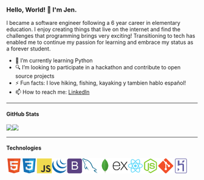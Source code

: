 ### Hello, World! 👋 I'm Jen.
I became a software engineer following a 6 year career in elementary education. I enjoy creating things that live on the internet and find the challenges that programming brings very exciting! Transitioning to tech has enabled me to continue my passion for learning and embrace my status as a forever student.

- 🌱 I’m currently learning Python
- 🔍 I’m looking to participate in a hackathon and contribute to open source projects
- ⚡ Fun facts: I love hiking, fishing, kayaking y tambien hablo español!
- 📫 How to reach me: [LinkedIn](https://linkedin.com/in/rosajen27)

<hr />

#### GitHub Stats
<img height="130px" src="https://github-readme-stats.vercel.app/api?username=rosajen27&hide_title=true&hide_border=true&show_icons=true&include_all_commits=true&count_private=true&line_height=21&text_color=000&icon_color=000&theme=graywhite" /><img height="130px" src="https://github-readme-stats.vercel.app/api/top-langs/?username=rosajen27&hide=html&hide_title=true&hide_border=true&layout=compact&langs_count=7&text_color=000&icon_color=ffftheme=graywhite" />

<hr />

#### Technologies
<img align="left" alt="HTML5" width="40px" src="https://github.com/devicons/devicon/blob/master/icons/html5/html5-original.svg">
<img align="left" alt="CSS3" width="40px" src="https://github.com/devicons/devicon/blob/master/icons/css3/css3-original.svg">
<img align="left" alt="JavaScript" width="40px" src="https://github.com/devicons/devicon/blob/master/icons/javascript/javascript-original.svg">
<img align="left" alt="JQuery" width="40px" src="https://github.com/devicons/devicon/blob/master/icons/jquery/jquery-original.svg">
<img align="left" alt="Bootstrap" width="40px" src="https://github.com/devicons/devicon/blob/master/icons/bootstrap/bootstrap-plain.svg">
<img align="left" alt="MySQL" width="40px" src="https://github.com/devicons/devicon/blob/master/icons/mysql/mysql-original.svg">
<img align="left" alt="MongoDB" width="40px" src="https://github.com/devicons/devicon/blob/master/icons/mongodb/mongodb-original.svg">
<img align="left" alt="Express" width="40px" src="https://github.com/devicons/devicon/blob/master/icons/express/express-original.svg">
<img align="left" alt="React" width="40px" src="https://github.com/devicons/devicon/blob/master/icons/react/react-original.svg">
<img align="left" alt="Node" width="40px" src="https://github.com/devicons/devicon/blob/master/icons/nodejs/nodejs-original.svg">
<img align="left" alt="Git" width="40px" src="https://github.com/devicons/devicon/blob/master/icons/git/git-original.svg">
<img align="left" alt="Heroku" width="40px" src="https://github.com/devicons/devicon/blob/master/icons/heroku/heroku-original.svg">

[twitter]: https://twitter.com/rosajen27
[LinkedIn]: https://www.linkedin.com/in/rosajen27/
[Gmail]: mailto:rosajen27@gmail.com
